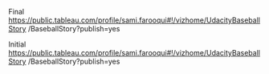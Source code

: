 Final https://public.tableau.com/profile/sami.farooqui#!/vizhome/UdacityBaseballStory /BaseballStory?publish=yes

Initial https://public.tableau.com/profile/sami.farooqui#!/vizhome/UdacityBaseballStory /BaseballStory?publish=yes
